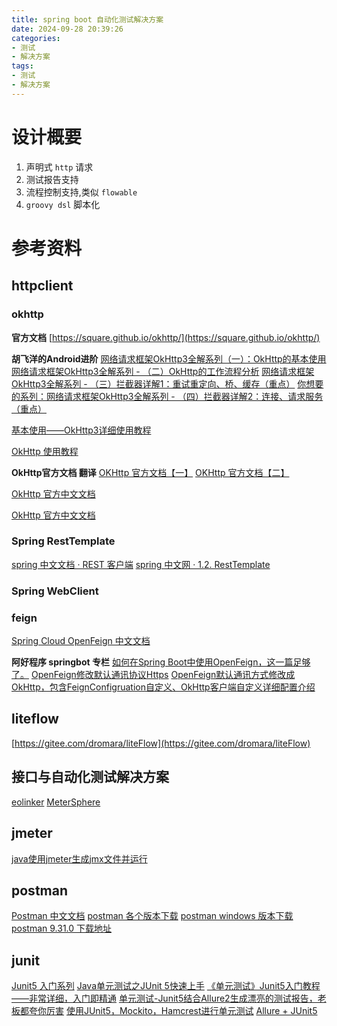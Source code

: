 ```yaml
---
title: spring boot 自动化测试解决方案
date: 2024-09-28 20:39:26
categories:
- 测试
- 解决方案
tags:
- 测试
- 解决方案
---
```


# 设计概要

1. 声明式 `http` 请求
2. 测试报告支持
3. 流程控制支持,类似 `flowable`
4. `groovy dsl` 脚本化

# 参考资料

## httpclient

### okhttp

**官方文档**
[https://square.github.io/okhttp/](https://square.github.io/okhttp/)

**胡飞洋的Android进阶**
[网络请求框架OkHttp3全解系列（一）：OkHttp的基本使用](https://cloud.tencent.com/developer/article/1667338)
[网络请求框架OkHttp3全解系列 - （二）OkHttp的工作流程分析](https://cloud.tencent.com/developer/article/1667339)
[网络请求框架OkHttp3全解系列 - （三）拦截器详解1：重试重定向、桥、缓存（重点）](https://cloud.tencent.com/developer/article/1667342)
[你想要的系列：网络请求框架OkHttp3全解系列 - （四）拦截器详解2：连接、请求服务（重点）](https://cloud.tencent.com/developer/article/1667344)


[基本使用——OkHttp3详细使用教程](https://www.cnblogs.com/it-tsz/p/11748674.html)

[OkHttp 使用教程](https://www.baeldung-cn.com/guide-to-okhttp)

**OkHttp官方文档 翻译**
[OKHttp 官方文档【一】](https://www.cnblogs.com/xiaxveliang/p/13406804.html)
[OKHttp 官方文档【二】](https://www.cnblogs.com/xiaxveliang/p/13414320.html)

[OkHttp 官方中文文档](https://blog.csdn.net/jackingzheng/article/details/51778793)

[OkHttp 官方中文文档](https://zthinker.com/archives/okhttp%E5%AE%98%E6%96%B9%E4%B8%AD%E6%96%87%E6%96%87%E6%A1%A3)

### Spring RestTemplate

[spring 中文文档 · REST 客户端](https://docs.springjava.cn/spring-framework/reference/integration/rest-clients.html)
[spring 中文网 · 1.2. RestTemplate](https://springdoc.cn/spring/integration.html#rest-resttemplate)

### Spring WebClient

### feign
[Spring Cloud OpenFeign 中文文档](https://springdoc.cn/spring-cloud-openfeign/)

**阿好程序 springbot 专栏**
[如何在Spring Boot中使用OpenFeign，这一篇足够了。](https://blog.csdn.net/qq_28754027/article/details/129924437)
[OpenFeign修改默认通讯协议Https](https://blog.csdn.net/qq_28754027/article/details/129927529)
[OpenFeign默认通讯方式修改成OkHttp，包含FeignConfigruation自定义、OkHttp客户端自定义详细配置介绍](https://blog.csdn.net/qq_28754027/article/details/129927746)

## liteflow
[https://gitee.com/dromara/liteFlow](https://gitee.com/dromara/liteFlow)

## 接口与自动化测试解决方案

[eolinker](http://blog.eolinker.com/)
[MeterSphere ](https://www.fit2cloud.com/metersphere/index.html)

## jmeter
[java使用jmeter生成jmx文件并运行](https://www.cnblogs.com/liufei96/p/13799669.html)

## postman
[Postman 中文文档](https://postman.xiniushu.com/)
[postman 各个版本下载](https://www.postman.com/release-notes/postman-app/)
[postman windows 版本下载](https://www.filehorse.com/download-postman/old-versions/)
[postman 9.31.0 下载地址](https://www.filehorse.com/download-postman/75425/download/)

## junit

[Junit5 入门系列](https://blog.csdn.net/ryo1060732496/category_9276134.html)
[Java单元测试之JUnit 5快速上手](https://www.cnblogs.com/one12138/p/11536492.html)
[《单元测试》Junit5入门教程——非常详细，入门即精通](https://blog.csdn.net/qq_15283475/article/details/127328418)
[单元测试-Junit5结合Allure2生成漂亮的测试报告，老板都夸你厉害](https://blog.csdn.net/qq_15283475/article/details/127347968)
[使用JUnit5，Mockito，Hamcrest进行单元测试](https://zhuanlan.zhihu.com/p/402270321)
[Allure + JUnit5](https://www.cnblogs.com/juno3550/p/15427113.html)
